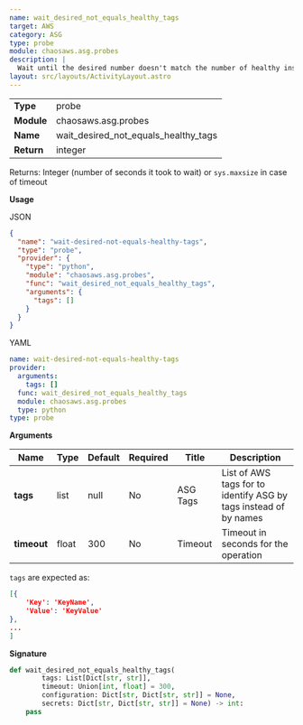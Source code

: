 ```yaml
---
name: wait_desired_not_equals_healthy_tags
target: AWS
category: ASG
type: probe
module: chaosaws.asg.probes
description: |
  Wait until the desired number doesn't match the number of healthy instances for each of the auto-scaling groups matching tags provided
layout: src/layouts/ActivityLayout.astro
---
```


|            |                                      |
| ---------- | ------------------------------------ |
| **Type**   | probe                                |
| **Module** | chaosaws.asg.probes                  |
| **Name**   | wait_desired_not_equals_healthy_tags |
| **Return** | integer                              |

Returns: Integer (number of seconds it took to wait) or `sys.maxsize` in case of timeout

**Usage**

JSON

```json
{
  "name": "wait-desired-not-equals-healthy-tags",
  "type": "probe",
  "provider": {
    "type": "python",
    "module": "chaosaws.asg.probes",
    "func": "wait_desired_not_equals_healthy_tags",
    "arguments": {
      "tags": []
    }
  }
}
```

YAML

```yaml
name: wait-desired-not-equals-healthy-tags
provider:
  arguments:
    tags: []
  func: wait_desired_not_equals_healthy_tags
  module: chaosaws.asg.probes
  type: python
type: probe
```

**Arguments**

| Name        | Type  | Default | Required | Title    | Description                                                      |
| ----------- | ----- | ------- | -------- | -------- | ---------------------------------------------------------------- |
| **tags**    | list  | null    | No       | ASG Tags | List of AWS tags for to identify ASG by tags instead of by names |
| **timeout** | float | 300     | No       | Timeout  | Timeout in seconds for the operation                             |

`tags` are expected as:

```json
[{
    'Key': 'KeyName',
    'Value': 'KeyValue'
},
...
]
```

**Signature**

```python
def wait_desired_not_equals_healthy_tags(
        tags: List[Dict[str, str]],
        timeout: Union[int, float] = 300,
        configuration: Dict[str, Dict[str, str]] = None,
        secrets: Dict[str, Dict[str, str]] = None) -> int:
    pass

```
